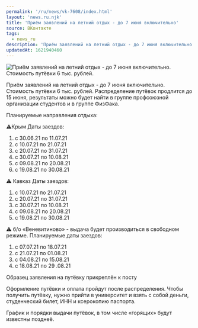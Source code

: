 ```yaml
---
permalink: '/ru/news/vk-7608/index.html'
layout: 'news.ru.njk'
title: 'Приём заявлений на летний отдых - до 7 июня включительно'
source: ВКонтакте
tags:
  - news_ru
description: 'Приём заявлений на летний отдых - до 7 июня включительно'
updatedAt: 1621940460
---
```

![Приём заявлений на летний отдых - до 7 июня включительно. Стоимость путёвки 6 тыс. рублей.](https://sun9-41.userapi.com/sun9-13/impg/JaoUpPS1-9eiRh9W6fw8JqljcliKqm2BXP9fHw/ztQHsg3kGNA.jpg?size=1280x720&quality=96&sign=045b6adb8375d3156d317fd93c0d2df8&c_uniq_tag=hRPfy1SALgUzEiC9fBZATtkf3OSFspZmDuk0URctrcw&type=album)

Приём заявлений на летний отдых - до 7 июня включительно. Стоимость путёвки 6 тыс. рублей. Распределение путёвок продлится до 15 июня, результаты можно будет найти в группе профсоюзной организации студентов и в группе ФизФака.

Планируемые направления отдыха:

⚠Крым
Даты заездов:
1. с 30.06.21 по 11.07.21
2. с 10.07.21 по 21.07.21
3. с 20.07.21 по 31.07.21
4. с 30.07.21 по 10.08.21
5. с 09.08.21 по 20.08.21
6. с 19.08.21 по 30.08.21

⚠ Кавказ
Даты заездов:
1. с 10.07.21 по 21.07.21
2. с 20.07.21 по 31.07.21
3. с 30.07.21 по 10.08.21
4. с 09.08.21 по 20.08.21
5. с 19.08.21 по 30.08.21

⚠ б/о «Веневитиново» - выдача будет производиться в свободном режиме.
Планируемые даты заездов:
1. с 07.07.21 по 18.07.21
2. с 21.07.21 по 01.08.21
3. с 04.08.21 по 15.08.21
4. с 18.08.21 по 29 .08.21

Образец заявления на путёвку прикреплён к посту

Оформление путёвки и оплата пройдут после распределения. Чтобы получить путёвку, нужно прийти в университет и взять с собой деньги, студенческий билет, ИНН и ксерокопию паспорта.

График и порядки выдачи путёвок, в том числе «горящих» будут известны позднеё.

